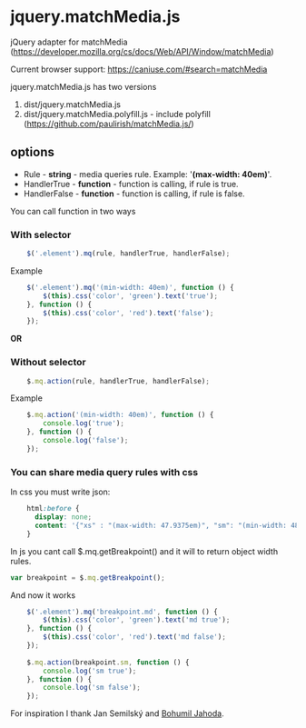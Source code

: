 # jquery.matchMedia.js
jQuery adapter for matchMedia (https://developer.mozilla.org/cs/docs/Web/API/Window/matchMedia)

Current browser support: https://caniuse.com/#search=matchMedia

jquery.matchMedia.js has two versions
1. dist/jquery.matchMedia.js
2. dist/jquery.matchMedia.polyfill.js - include polyfill (https://github.com/paulirish/matchMedia.js/)

## options
* Rule - **string** - media queries rule. Example: '**(**max-width: 40em**)**'.
* HandlerTrue - **function** - function is calling, if rule is true.
* HandlerFalse - **function** - function is calling, if rule is false.

You can call function in two ways

### With selector
```js
    $('.element').mq(rule, handlerTrue, handlerFalse);
```
Example
```js
    $('.element').mq('(min-width: 40em)', function () {
        $(this).css('color', 'green').text('true');
    }, function () {
        $(this).css('color', 'red').text('false');
    });
```

**OR**

### Without selector
```js
    $.mq.action(rule, handlerTrue, handlerFalse);
```
Example
```js
    $.mq.action('(min-width: 40em)', function () {
        console.log('true');
    }, function () {
        console.log('false');
    });
```


### You can share media query rules with css

In css you must write json:

```css
    html:before {
      display: none;
      content: '{"xs" : "(max-width: 47.9375em)", "sm": "(min-width: 48em) and (max-width: 61.9375em)", "md": "(min-width: 62em) and (max-width: 74.9375em)", "lg": "(min-width: 75em)"}';
    }
```

In js you cant call $.mq.getBreakpoint() and it will to return object width rules.

```js
var breakpoint = $.mq.getBreakpoint();
```

And now it works

```js
    $('.element').mq('breakpoint.md', function () {
        $(this).css('color', 'green').text('md true');
    }, function () {
        $(this).css('color', 'red').text('md false');
    });
    
    $.mq.action(breakpoint.sm, function () {
        console.log('sm true');
    }, function () {
        console.log('sm false');
    });
```

For inspiration I thank Jan Semilský and <a href="https://github.com/Jahoda">Bohumil Jahoda</a>.